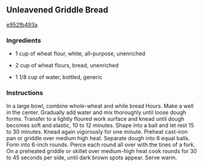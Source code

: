## Unleavened Griddle Bread

[e952fb493a](http://www.cookstr.com/recipes/unleavened-griddle-bread)

### Ingredients

 - 1 cup of wheat flour, white, all-purpose, unenriched

 - 2 cup of wheat flours, bread, unenriched

 - 1 1/8 cup of water, bottled, generic

### Instructions

In a large bowl, combine whole-wheat and while bread Hours. Make a well in the center. Gradually add water and mix thoroughly until loose dough forms. Transfer to a lightly floured work surface and knead until dough becomes soft and elastic, 10 to 12 minutes. Shape into a ball and let rest 15 to 30 minutes. Knead again vigorously for one minute. Preheat cast-iron pan or griddle over medium high heat. Separate dough into 8 equal balls. Form into 6-inch rounds. Pierce each round all over with the tines of a fork. On a preheated griddle or skillet over medium-high heat cook rounds for 30 to 45 seconds per side, until dark brown spots appear. Serve warm.